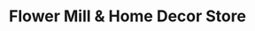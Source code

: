 ---
title: "Flower Mill & Home Decor Store"
url: /kamsack/flower-mill-and-home-decor-store/
shop: florist
---